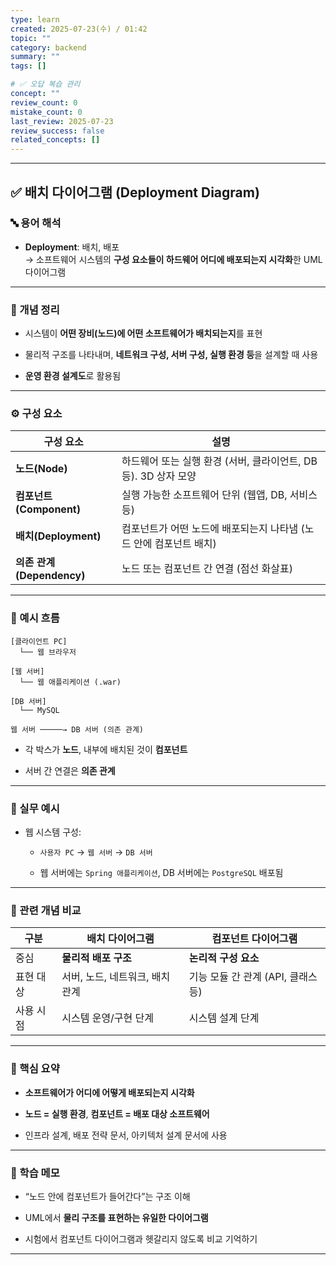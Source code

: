 ```yaml
---
type: learn
created: 2025-07-23(수) / 01:42
topic: ""
category: backend
summary: ""
tags: []

# ✅ 오답 복습 관리
concept: ""
review_count: 0
mistake_count: 0
last_review: 2025-07-23
review_success: false
related_concepts: []
---
```

---

## ✅ 배치 다이어그램 (Deployment Diagram)

### 🔤 용어 해석

- **Deployment**: 배치, 배포  
    → 소프트웨어 시스템의 **구성 요소들이 하드웨어 어디에 배포되는지 시각화**한 UML 다이어그램
    

---

### 📌 개념 정리

- 시스템이 **어떤 장비(노드)에 어떤 소프트웨어가 배치되는지**를 표현
    
- 물리적 구조를 나타내며, **네트워크 구성, 서버 구성, 실행 환경 등**을 설계할 때 사용
    
- **운영 환경 설계도**로 활용됨
    

---

### ⚙️ 구성 요소

|구성 요소|설명|
|---|---|
|**노드(Node)**|하드웨어 또는 실행 환경 (서버, 클라이언트, DB 등). 3D 상자 모양|
|**컴포넌트(Component)**|실행 가능한 소프트웨어 단위 (웹앱, DB, 서비스 등)|
|**배치(Deployment)**|컴포넌트가 어떤 노드에 배포되는지 나타냄 (노드 안에 컴포넌트 배치)|
|**의존 관계(Dependency)**|노드 또는 컴포넌트 간 연결 (점선 화살표)|

---

### 🧭 예시 흐름

```plaintext
[클라이언트 PC]
  └── 웹 브라우저

[웹 서버]
  └── 웹 애플리케이션 (.war)

[DB 서버]
  └── MySQL

웹 서버 ─────→ DB 서버 (의존 관계)
```

- 각 박스가 **노드**, 내부에 배치된 것이 **컴포넌트**
    
- 서버 간 연결은 **의존 관계**
    

---

### 💬 실무 예시

- 웹 시스템 구성:
    
    - `사용자 PC` → `웹 서버` → `DB 서버`
        
    - 웹 서버에는 `Spring 애플리케이션`, DB 서버에는 `PostgreSQL` 배포됨
        

---

### 🔁 관련 개념 비교

|구분|배치 다이어그램|컴포넌트 다이어그램|
|---|---|---|
|중심|**물리적 배포 구조**|**논리적 구성 요소**|
|표현 대상|서버, 노드, 네트워크, 배치 관계|기능 모듈 간 관계 (API, 클래스 등)|
|사용 시점|시스템 운영/구현 단계|시스템 설계 단계|

---

### 🎯 핵심 요약

- **소프트웨어가 어디에 어떻게 배포되는지 시각화**
    
- **노드 = 실행 환경**, **컴포넌트 = 배포 대상 소프트웨어**
    
- 인프라 설계, 배포 전략 문서, 아키텍처 설계 문서에 사용
    

---

### 🧠 학습 메모

- “노드 안에 컴포넌트가 들어간다”는 구조 이해
    
- UML에서 **물리 구조를 표현하는 유일한 다이어그램**
    
- 시험에서 컴포넌트 다이어그램과 헷갈리지 않도록 비교 기억하기
    

---